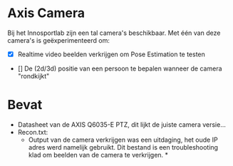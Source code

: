 # Axis Camera
Bij het Innosportlab zijn een tal camera's beschikbaar. Met één van deze camera's is geëxperimenteerd om:
- [X] Realtime video beelden verkrijgen om Pose Estimation te testen
- [] De (2d/3d) positie van een persoon te bepalen wanneer de camera "rondkijkt"

# Bevat
* Datasheet van de AXIS Q6035-E PTZ, dit lijkt de juiste camera versie...
* Recon.txt:
    * Output van de camera verkrijgen was een uitdaging, het oude IP adres werd namelijk gebruikt. Dit bestand is een troubleshooting klad om beelden van de camera te verkrijgen. *
